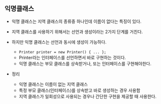 

## 익명클래스

- 익명 클래스는 지역 클래스의 종류중 하나인데 이름이 없다는 특징이 있다.
- 지역 클래스를 사용하기 위해서는 선언과 생성이라는 2가지 단계를 거친다.
- 하지만 익명 클래스는 선언과 동시에 생성이 가능하다.
	- `Printer printer = new Printer() { ... };`
	- Printer라는 인터페이스를 선언하면서 바로 구현하는 것이다.
	- 익명 클래스는 부모 클래스를 상속받거나, 또는 인터페이스를 구현해야한다.

- 정리
	- 익명 클래스는 이름이 없는 지역 클래스
	- 특정 부모 클래스(인터페이스)를 상속받고 바로 생성하는 경우 사용함
	- 지역 클래스가 일회성으로 사용되는 경우나 간단한 구현을 제공할 때 사용한다. 